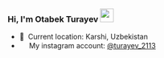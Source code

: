 ### Hi, I'm Otabek Turayev <img src="https://media.giphy.com/media/hvRJCLFzcasrR4ia7z/giphy.gif" width="27px">
- 📍&nbsp; Current location: Karshi, Uzbekistan
- <img src="https://upload.wikimedia.org/wikipedia/commons/thumb/5/58/Instagram-Icon.png/1200px-Instagram-Icon.png" width="15px"> My instagram account: [@turayev_2113](https://instagram.com/turayev_2113/)
